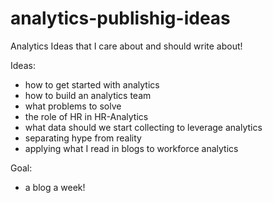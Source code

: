 # analytics-publishig-ideas
Analytics Ideas that I care about and should write about!

Ideas:
- how to get started with analytics
- how to build an analytics team
- what problems to solve 
- the role of HR in HR-Analytics
- what data should we start collecting to leverage analytics
- separating hype from reality 
- applying what I read in blogs to workforce analytics 

Goal:
- a blog a week!


